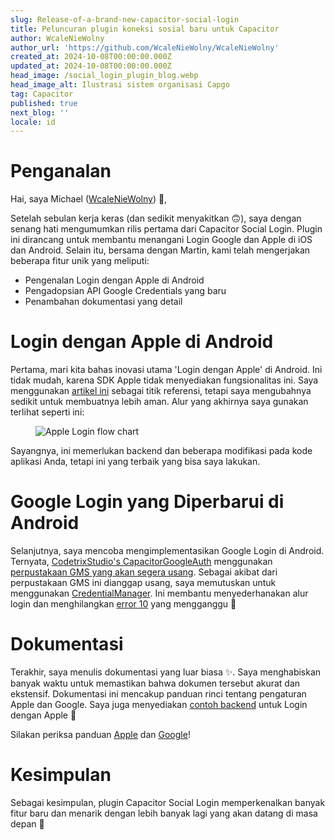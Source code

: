 ```yaml
---
slug: Release-of-a-brand-new-capacitor-social-login
title: Peluncuran plugin koneksi sosial baru untuk Capacitor
author: WcaleNieWolny
author_url: 'https://github.com/WcaleNieWolny/WcaleNieWolny'
created_at: 2024-10-08T00:00:00.000Z
updated_at: 2024-10-08T00:00:00.000Z
head_image: /social_login_plugin_blog.webp
head_image_alt: Ilustrasi sistem organisasi Capgo
tag: Capacitor
published: true
next_blog: ''
locale: id
---
```


# Penganalan

Hai, saya Michael ([WcaleNieWolny](https://githubcom/WcaleNieWolny)) 👋,

Setelah sebulan kerja keras (dan sedikit menyakitkan 🙃), saya dengan senang hati mengumumkan rilis pertama dari Capacitor Social Login. Plugin ini dirancang untuk membantu menangani Login Google dan Apple di iOS dan Android. Selain itu, bersama dengan Martin, kami telah mengerjakan beberapa fitur unik yang meliputi:

 - Pengenalan Login dengan Apple di Android
 - Pengadopsian API Google Credentials yang baru
 - Penambahan dokumentasi yang detail

# Login dengan Apple di Android

Pertama, mari kita bahas inovasi utama 'Login dengan Apple' di Android. Ini tidak mudah, karena SDK Apple tidak menyediakan fungsionalitas ini. Saya menggunakan [artikel ini](https://johncodeoscom/how-to-add-sign-in-with-apple-button-to-your-android-app-using-kotlin/) sebagai titik referensi, tetapi saya mengubahnya sedikit untuk membuatnya lebih aman. Alur yang akhirnya saya gunakan terlihat seperti ini:

<figure><img style="margin-left: auto;margin-right: auto;max-height: 600px !important;" src="/apple-login-flow-chart.svg" alt="Apple Login flow chart" /><figcaption></figcaption></figure> 

Sayangnya, ini memerlukan backend dan beberapa modifikasi pada kode aplikasi Anda, tetapi ini yang terbaik yang bisa saya lakukan.

# Google Login yang Diperbarui di Android

Selanjutnya, saya mencoba mengimplementasikan Google Login di Android. Ternyata, [CodetrixStudio's CapacitorGoogleAuth](https://githubcom/CodetrixStudio/CapacitorGoogleAuth) menggunakan [perpustakaan GMS yang akan segera usang](https://developerandroidcom/identity/sign-in/legacy-gsi-migration#authorization). Sebagai akibat dari perpustakaan GMS ini dianggap usang, saya memutuskan untuk menggunakan [CredentialManager](https://developerandroidcom/identity/sign-in/credential-manager-siwg). Ini membantu menyederhanakan alur login dan menghilangkan [error 10](https://githubcom/CodetrixStudio/CapacitorGoogleAuth/issues/332) yang mengganggu 🎉

# Dokumentasi

Terakhir, saya menulis dokumentasi yang luar biasa ✨. Saya menghabiskan banyak waktu untuk memastikan bahwa dokumen tersebut akurat dan ekstensif.
Dokumentasi ini mencakup panduan rinci tentang pengaturan Apple dan Google. Saya juga menyediakan [contoh backend](https://githubcom/WcaleNieWolny/capgo-social-login-backend-demo) untuk Login dengan Apple 🍎

Silakan periksa panduan [Apple](https://githubcom/Cap-go/capacitor-social-login/blob/main/docs/setup_applemd) dan [Google](https://githubcom/Cap-go/capacitor-social-login/blob/main/docs/setup_googlemd)!

# Kesimpulan

Sebagai kesimpulan, plugin Capacitor Social Login memperkenalkan banyak fitur baru dan menarik dengan lebih banyak lagi yang akan datang di masa depan 🚀